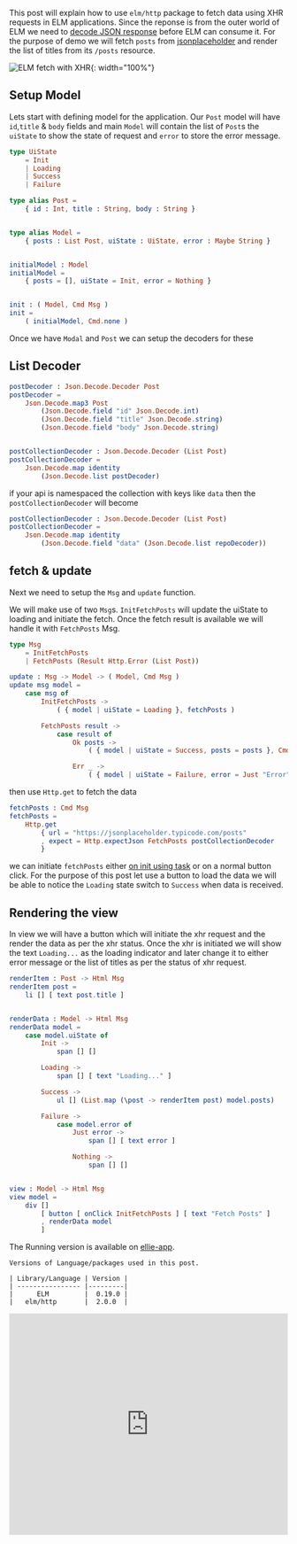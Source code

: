 <!--


---
 'ELM : Fetching data with XHR'
excerpt: "Using elm/http package to fetch data with xhr"
date: 2019-05-07 00:05:00 IST
updated: 2019-05-07 00:05:00 IST
categories: elm
tags: elm
image: https://s3.ap-south-1.amazonaws.com/revathskumar-blog-images/2019/elm-http-xhr/elm-http-xhr.png
---

-->
<!DOCTYPE html>
<html>

<head>
  <title>basic-git-workflow</title>
  <meta charset="utf-8">
  <meta name="viewport" content="width=device-width, initial-scale=1.0">


  <link rel="stylesheet" href="./css/bootstrap.css">
  <link rel="stylesheet" href="./css/bootstrap.grid.css">
  <link rel="stylesheet" href="./css/bootstrap.min.css">
  <link rel="stylesheet" href="./css/bootstrap-reboot.min.css">
  <link rel="stylesheet" href="./css/bootstrap.css.map">
  <link rel="stylesheet" href="./css/blog-home.css">
  <link rel="stylesheet" href="./css/prism.css">
  <script async defer src="./css/prism.js"></script>
</head>
<!--------------------------------------------------------------------------------------------------->
<!--------------------------------------------------------------------------------------------------->
<!--------------------------------------------------------------------------------------------------->
<!--------------------------------------------------------------------------------------------------->
<!--------------------------------------------------------------------------------------------------->




<body>

This post will explain how to use `elm/http` package to fetch data using XHR requests in ELM applications.
Since the reponse is from the outer world of ELM we need to [decode JSON response][decode_json] before ELM can consume it.
For the purpose of demo we will fetch `posts` from [jsonplaceholder][jsonplaceholder] and render the list of titles from its `/posts` resource.

![ELM fetch with XHR](https://s3.ap-south-1.amazonaws.com/revathskumar-blog-images/2019/elm-http-xhr/elm-http-xhr.png){: width="100%"}

## <a class="anchor" name="setup" href="#setup"><i class="anchor-icon"></i></a>Setup Model

Lets start with defining model for the application.
Our `Post` model will have `id`,`title` & `body` fields and
main `Model` will contain the list of `Post`s the `uiState` to show the state of request and `error` to store the error message. 

```elm
type UiState
    = Init
    | Loading
    | Success
    | Failure

type alias Post =
    { id : Int, title : String, body : String }


type alias Model =
    { posts : List Post, uiState : UiState, error : Maybe String }


initialModel : Model
initialModel =
    { posts = [], uiState = Init, error = Nothing }


init : ( Model, Cmd Msg )
init =
    ( initialModel, Cmd.none )
```

Once we have `Modal` and `Post` we can setup the decoders for these

## <a class="anchor" name="list-decoder" href="#list-decoder"><i class="anchor-icon"></i></a>List Decoder

```elm
postDecoder : Json.Decode.Decoder Post
postDecoder =
    Json.Decode.map3 Post
        (Json.Decode.field "id" Json.Decode.int)
        (Json.Decode.field "title" Json.Decode.string)
        (Json.Decode.field "body" Json.Decode.string)


postCollectionDecoder : Json.Decode.Decoder (List Post)
postCollectionDecoder =
    Json.Decode.map identity
        (Json.Decode.list postDecoder)
```

if your api is namespaced the collection with keys like `data` then the `postCollectionDecoder` will become

```elm
postCollectionDecoder : Json.Decode.Decoder (List Post)
postCollectionDecoder =
    Json.Decode.map identity
        (Json.Decode.field "data" (Json.Decode.list repoDecoder))
```

## <a class="anchor" name="fetch-update" href="#fetch-update"><i class="anchor-icon"></i></a>fetch & update

Next we need to setup the `Msg` and `update` function.

We will make use of two `Msg`s.
`InitFetchPosts` will update the uiState to loading and initiate the fetch.
Once the fetch result is available we will handle it with `FetchPosts` Msg.

```elm
type Msg
    = InitFetchPosts
    | FetchPosts (Result Http.Error (List Post))

update : Msg -> Model -> ( Model, Cmd Msg )
update msg model =
    case msg of
        InitFetchPosts ->
            ( { model | uiState = Loading }, fetchPosts )

        FetchPosts result ->
            case result of
                Ok posts ->
                    ( { model | uiState = Success, posts = posts }, Cmd.none )

                Err _ ->
                    ( { model | uiState = Failure, error = Just "Error" }, Cmd.none )
```

then use `Http.get` to fetch the data

```elm
fetchPosts : Cmd Msg
fetchPosts =
    Http.get
        { url = "https://jsonplaceholder.typicode.com/posts"
        , expect = Http.expectJson FetchPosts postCollectionDecoder
        }
```

we can initiate `fetchPosts` either [on init using task][on_init] or on a normal button click.
For the purpose of this post let use a button to load the data we will be able to notice the `Loading` state switch to `Success`
when data is received.

## <a class="anchor" name="view" href="#view"><i class="anchor-icon"></i></a>Rendering the view

In view we will have a button which will initiate the xhr request and the render the data as per the 
xhr status. Once the xhr is initiated we will show the text `Loading...` as the loading indicator and
later change it to either error message or the list of titles as per the status of xhr request.


```elm
renderItem : Post -> Html Msg
renderItem post =
    li [] [ text post.title ]


renderData : Model -> Html Msg
renderData model =
    case model.uiState of
        Init ->
            span [] []

        Loading ->
            span [] [ text "Loading..." ]

        Success ->
            ul [] (List.map (\post -> renderItem post) model.posts)

        Failure ->
            case model.error of
                Just error ->
                    span [] [ text error ]

                Nothing ->
                    span [] []


view : Model -> Html Msg
view model =
    div []
        [ button [ onClick InitFetchPosts ] [ text "Fetch Posts" ]
        , renderData model
        ]
```

The Running version is available on [ellie-app][code_snippet].

    Versions of Language/packages used in this post.

    | Library/Language | Version |
    | ---------------- |---------|
    |      ELM         |  0.19.0 |
    |   elm/http       |  2.0.0  |

<iframe src="https://ellie-app.com/embed/5rmGSL6kbB4a1" style="width:100%; height:400px; border:0; overflow:hidden;" sandbox="allow-modals allow-forms allow-popups allow-scripts allow-same-origin"></iframe>


[decode_json]: /2018/06/elm-decoding-json.html
[jsonplaceholder]: https://jsonplaceholder.typicode.com/
[on_init]: /2018/11/elm-send-command-on-init.html
[code_snippet]: https://ellie-app.com/5rmGSL6kbB4a1
[elm_http]: https://package.elm-lang.org/packages/elm/http/2.0.0/
